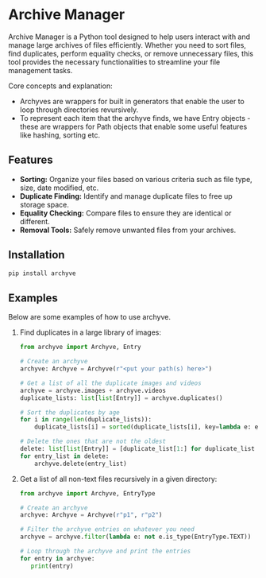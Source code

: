 # Archive Manager

Archive Manager is a Python tool designed to help users interact with and manage large archives of files efficiently. 
Whether you need to sort files, find duplicates, perform equality checks, or remove unnecessary files, this tool 
provides the necessary functionalities to streamline your file management tasks.

Core concepts and explanation:
- Archyves are wrappers for built in generators that enable the user to loop through directories revursively.
- To represent each item that the archyve finds, we have Entry objects - these are wrappers for Path objects that enable some useful features like hashing, sorting etc.

## Features

- **Sorting:** Organize your files based on various criteria such as file type, size, date modified, etc.
- **Duplicate Finding:** Identify and manage duplicate files to free up storage space.
- **Equality Checking:** Compare files to ensure they are identical or different.
- **Removal Tools:** Safely remove unwanted files from your archives.

## Installation
```bash
pip install archyve
```
   

## Examples

Below are some examples of how to use archyve.

1. Find duplicates in a large library of images:
   
   ```python
   from archyve import Archyve, Entry
   
   # Create an archyve
   archyve: Archyve = Archyve(r"<put your path(s) here>")

   # Get a list of all the duplicate images and videos
   archyve = archyve.images + archyve.videos
   duplicate_lists: list[list[Entry]] = archyve.duplicates()
   
   # Sort the duplicates by age
   for i in range(len(duplicate_lists)):
       duplicate_lists[i] = sorted(duplicate_lists[i], key=lambda e: e.created)
   
   # Delete the ones that are not the oldest
   delete: list[list[Entry]] = [duplicate_list[1:] for duplicate_list in duplicate_lists]
   for entry_list in delete:
       archyve.delete(entry_list)
   ```

2. Get a list of all non-text files recursively in a given directory:
   
   ```python
   from archyve import Archyve, EntryType
   
   # Create an archyve
   archyve: Archyve = Archyve(r"p1", r"p2")
   
   # Filter the archyve entries on whatever you need
   archyve = archyve.filter(lambda e: not e.is_type(EntryType.TEXT))
   
   # Loop through the archyve and print the entries
   for entry in archyve:
      print(entry)
   ```